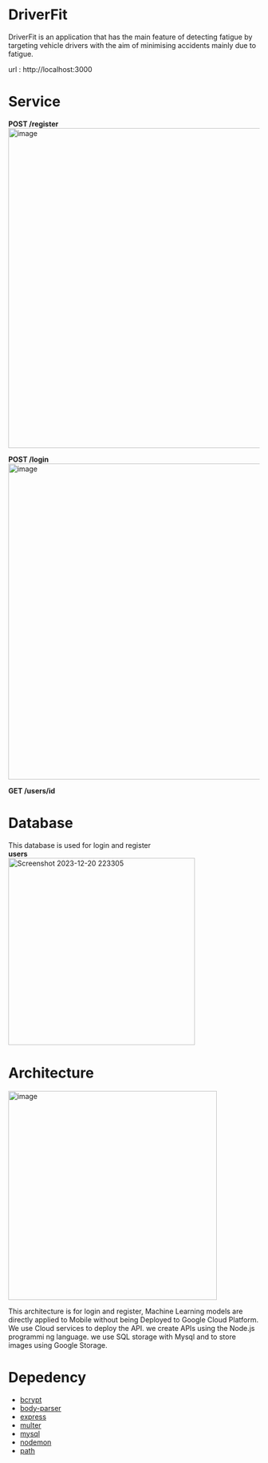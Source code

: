 
# DriverFit <br>
 
DriverFit is an application that has the main feature of detecting fatigue by targeting vehicle drivers with the aim of minimising accidents mainly due to fatigue. <br>

url : http://localhost:3000

# Service
**POST /register** <br>
<img width="640" alt="image" src="https://github.com/DriverFit/Backend/assets/103325979/c9445fbe-21f2-4f47-80e1-aff28b88f7e9"> <br>

 
 **POST /login** <br>
 <img width="632" alt="image" src="https://github.com/DriverFit/Backend/assets/103325979/3fab826a-9d8f-4ea7-9268-fca35095cfc4"> <br>

 
 **GET /users/id** <br>


 # Database
 This database is used for login and register <br>
 **users** <br>
<img width="374" alt="Screenshot 2023-12-20 223305" src="https://github.com/DriverFit/Backend/assets/103325979/32fcae7f-3786-42f8-bc56-c09c9e13930b"> <br>



# Architecture

<img width="418" alt="image" src="https://github.com/DriverFit/Backend/assets/103325979/f14ac369-b1f9-4b5e-a8f9-2eae8fa95071"> <br>

This architecture is for login and register, Machine Learning models are directly applied to Mobile without being Deployed to Google Cloud Platform. <br>
We use Cloud services to deploy the API. we create APIs using the Node.js programmi ng language. we use SQL storage with Mysql and to store images using Google Storage.




# Depedency
- [bcrypt](https://www.npmjs.com/package/bcrypt) <br>
- [body-parser](https://www.npmjs.com/package/body-parser) <br>
- [express](https://www.npmjs.com/package/express)  <br>
- [multer](https://www.npmjs.com/package/multer) <br>
- [mysql](https://www.npmjs.com/package/mysql) <br>
- [nodemon](https://www.npmjs.com/package/nodemon) <br>
- [path](https://www.npmjs.com/package/path) <br>



